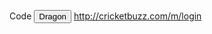 Code 
<button data-v-73bdb54b="" class="btn-theme
mt-1 ">Dragon</button>
http://cricketbuzz.com/m/login
